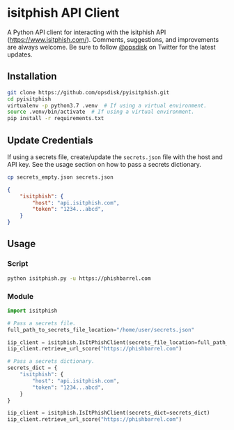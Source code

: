 # isitphish API Client

A Python API client for interacting with the isitphish API (<https://www.isitphish.com/>).  Comments, suggestions, and
improvements are always welcome. Be sure to follow [@opsdisk](https://twitter.com/opsdisk) on Twitter for the latest
updates.

## Installation

```bash
git clone https://github.com/opsdisk/pyisitphish.git
cd pyisitphish
virtualenv -p python3.7 .venv  # If using a virtual environment.
source .venv/bin/activate  # If using a virtual environment.
pip install -r requirements.txt
```

## Update Credentials

If using a secrets file, create/update the `secrets.json` file with the host and API key.  See the usage section
on how to pass a secrets dictionary.

```bash
cp secrets_empty.json secrets.json
```

```json
{
    "isitphish": {
        "host": "api.isitphish.com",
        "token": "1234...abcd",
    }
}
```

## Usage

### Script

```bash
python isitphish.py -u https://phishbarrel.com
```

### Module

```python
import isitphish

# Pass a secrets file.
full_path_to_secrets_file_location="/home/user/secrets.json"

iip_client = isitphish.IsItPhishClient(secrets_file_location=full_path_to_secrets_file_location)
iip_client.retrieve_url_score("https://phishbarrel.com")

# Pass a secrets dictionary.
secrets_dict = {
    "isitphish": {
        "host": "api.isitphish.com",
        "token": "1234...abcd",
    }
}

iip_client = isitphish.IsItPhishClient(secrets_dict=secrets_dict)
iip_client.retrieve_url_score("https://phishbarrel.com")
```
